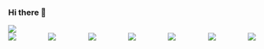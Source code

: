 ### Hi there 👋
<img src="https://img.shields.io/badge/age-17-blue.svg">
<div style="display:flex;; justify-content:space-between;">

<img src="https://img.shields.io/badge/-HTML5-333.svg?logo=html5&style=flat">
<img src="https://img.shields.io/badge/-CSS3-1572B6.svg?logo=css3&style=flat">
<img src="https://img.shields.io/badge/Javascript-276DC3.svg?logo=javascript&style=flat">
<img src="https://img.shields.io/badge/PHP-ccc.svg?logo=php&style=flat">
<img src="https://img.shields.io/badge/-WordPress-333333.svg?logo=wordpress&style=flat">
<img src="https://img.shields.io/badge/-Laravel-FFFFFF.svg?logo=laravel&style=flat">
<img src="https://img.shields.io/badge/-intellij%20IDEA-000.svg?logo=intellij-idea&style=flatimg">
</div>
<!--
**Ichigo-dev/Ichigo-dev** is a ✨ _special_ ✨ repository because its `README.md` (this file) appears on your GitHub profile.

Here are some ideas to get you started:

- 🔭 I’m currently working on ...
- 🌱 I’m currently learning ...
- 👯 I’m looking to collaborate on ...
- 🤔 I’m looking for help with ...
- 💬 Ask me about ...
- 📫 How to reach me: ...
- 😄 Pronouns: ...
- ⚡ Fun fact: ...
-->
